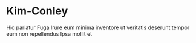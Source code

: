 # Kim-Conley
Hic pariatur Fuga Irure eum minima inventore ut veritatis deserunt tempor eum non repellendus Ipsa mollit et
